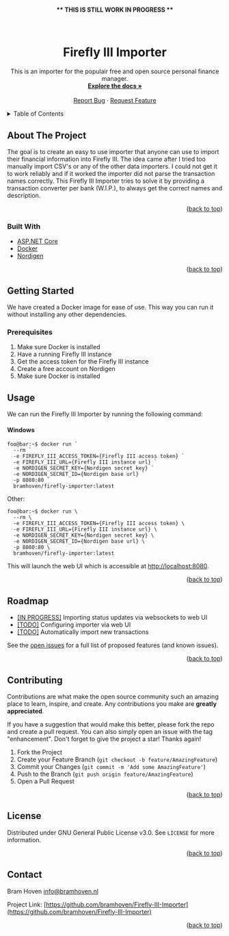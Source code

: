 <h4 align="center"><b>** THIS IS STILL WORK IN PROGRESS **</b></h4>

<div id="top"></div>

<!-- PROJECT LOGO -->
<br />
<div align="center">
  <h1 align="center">Firefly III Importer</h1>

  <p align="center">
    This is an importer for the populair free and open source personal finance manager.
    <br />
    <a href="https://github.com/bramhoven/Firefly-III-Importer/wiki"><strong>Explore the docs »</strong></a>
    <br />
    <br />
    <a href="https://github.com/bramhoven/Firefly-III-Importer/">Report Bug</a>
    ·
    <a href="https://github.com/bramhoven/Firefly-III-Importer/">Request Feature</a>
  </p>
</div>



<!-- TABLE OF CONTENTS -->
<details>
  <summary>Table of Contents</summary>
  <ol>
    <li>
      <a href="#about-the-project">About The Project</a>
      <ul>
        <li><a href="#built-with">Built With</a></li>
      </ul>
    </li>
    <li>
      <a href="#getting-started">Getting Started</a>
      <ul>
        <li><a href="#prerequisites">Prerequisites</a></li>
        <li><a href="#installation">Installation</a></li>
      </ul>
    </li>
    <li><a href="#usage">Usage</a></li>
    <li><a href="#roadmap">Roadmap</a></li>
    <li><a href="#contributing">Contributing</a></li>
    <li><a href="#license">License</a></li>
    <li><a href="#contact">Contact</a></li>
  </ol>
</details>



<!-- ABOUT THE PROJECT -->
## About The Project

The goal is to create an easy to use importer that anyone can use to import their financial information into Firefly III.
The idea came after I tried too manually import CSV's or any of the other data importers. I could not get it to work reliably and if it worked the importer did not parse the transaction names correctly. This Firefly III Importer tries to solve it by providing a transaction converter per bank (W.I.P.), to always get the correct names and description. 

<p align="right">(<a href="#top">back to top</a>)</p>



### Built With

* [ASP.NET Core](https://docs.microsoft.com/en-us/aspnet/core/?view=aspnetcore-6.0)
* [Docker](https://www.docker.com/)
* [Nordigen](https://nordigen.com/en/)

<p align="right">(<a href="#top">back to top</a>)</p>



<!-- GETTING STARTED -->
## Getting Started

We have created a Docker image for ease of use. This way you can run it without installing any other dependencies.

### Prerequisites

1. Make sure Docker is installed
2. Have a running Firefly III instance
3. Get the access token for the Firefly III instance
4. Create a free account on Nordigen
5. Make sure Docker is installed

<!-- USAGE EXAMPLES -->
## Usage

We can run the Firefly III Importer by running the following command:
#### Windows
```console
foo@bar:~$ docker run `
  --rm `
  -e FIREFLY_III_ACCESS_TOKEN={Firefly III access token} `
  -e FIREFLY_III_URL={Firefly III instance url} `
  -e NORDIGEN_SECRET_KEY={Nordigen secret key} `
  -e NORDIGEN_SECRET_ID={Nordigen base url} `
  -p 8080:80 `
  bramhoven/firefly-importer:latest
```

Other:
```console
foo@bar:~$ docker run \
  --rm \
  -e FIREFLY_III_ACCESS_TOKEN={Firefly III access token} \
  -e FIREFLY_III_URL={Firefly III instance url} \
  -e NORDIGEN_SECRET_KEY={Nordigen secret key} \
  -e NORDIGEN_SECRET_ID={Nordigen base url} \
  -p 8080:80 \
  bramhoven/firefly-importer:latest
```

This will launch the web UI which is accessible at [http://localhost:8080](http://localhost:8080).

<p align="right">(<a href="#top">back to top</a>)</p>



<!-- ROADMAP -->
## Roadmap

- [[IN PROGRESS]](https://github.com/bramhoven/Firefly-III-Importer/issues/2) Importing status updates via websockets to web UI
- [[TODO]](https://github.com/bramhoven/Firefly-III-Importer/issues/3) Configuring importer via web UI
- [[TODO]](https://github.com/bramhoven/Firefly-III-Importer/issues/5) Automatically import new transactions

See the [open issues](https://github.com/bramhoven/Firefly-III-Importer/issues) for a full list of proposed features (and known issues).

<p align="right">(<a href="#top">back to top</a>)</p>



<!-- CONTRIBUTING -->
## Contributing

Contributions are what make the open source community such an amazing place to learn, inspire, and create. Any contributions you make are **greatly appreciated**.

If you have a suggestion that would make this better, please fork the repo and create a pull request. You can also simply open an issue with the tag "enhancement".
Don't forget to give the project a star! Thanks again!

1. Fork the Project
2. Create your Feature Branch (`git checkout -b feature/AmazingFeature`)
3. Commit your Changes (`git commit -m 'Add some AmazingFeature'`)
4. Push to the Branch (`git push origin feature/AmazingFeature`)
5. Open a Pull Request

<p align="right">(<a href="#top">back to top</a>)</p>



<!-- LICENSE -->
## License

Distributed under GNU General Public License v3.0. See `LICENSE` for more information.

<p align="right">(<a href="#top">back to top</a>)</p>



<!-- CONTACT -->
## Contact

Bram Hoven [info@bramhoven.nl](mailto:info@bramhoven.nl)

Project Link: [https://github.com/bramhoven/Firefly-III-Importer](https://github.com/bramhoven/Firefly-III-Importer)

<p align="right">(<a href="#top">back to top</a>)</p>
